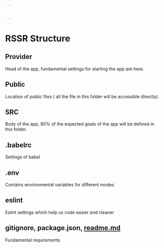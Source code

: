 ```yaml
---


---
```


<h1 id="rssr-structure">RSSR Structure</h1>
<h2 id="provider">Provider</h2>
<p>Head of the app, fundamental settings for starting the app are here.</p>
<h2 id="public">Public</h2>
<p>Location of public files ( all the file in this folder will be accessible directly).</p>
<h2 id="src">SRC</h2>
<p>Body of the app, 90% of the expected goals of the app will be defined in this folder.</p>
<h2 id="babelrc">.babelrc</h2>
<p>Settings of babel</p>
<h2 id="env">.env</h2>
<p>Contains environmental variables for different modes</p>
<h2 id="eslint">eslint</h2>
<p>Eslint settings which help us code easier and cleaner</p>
<h2 id="gitignore-package.json-readme.md">gitignore, package.json, <a href="http://readme.md">readme.md</a></h2>
<p>Fundamental requirements</p>

